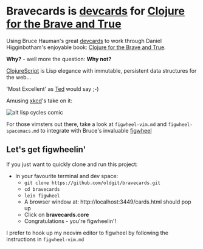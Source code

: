 # Bravecards is [devcards](https://github.com/bhauman/devcards) for [Clojure for the Brave and True](http://www.braveclojure.com/introduction)

Using Bruce Hauman's great [devcards](https://github.com/bhauman/devcards) to work through Daniel Higginbotham's enjoyable book: [Clojure for the Brave and True](http://www.braveclojure.com/introduction).

**Why?** - well more the question: **Why not?**

[ClojureScript](https://clojurescript.org/) is Lisp elegance with immutable, persistent data structures for the web...

'Most Excellent' as [Ted](http://www.imdb.com/title/tt0096928/?ref_=ttpl_pl_tt) would say ;-)

Amusing [xkcd](https://xkcd.com/)'s take on it:

![alt lisp cycles comic](https://imgs.xkcd.com/comics/lisp_cycles.png 'Lisp xkcd')

For those vimsters out there, take a look at `figwheel-vim.md` and `figwheel-spacemacs.md` to integrate with Bruce's invaluable [figwheel](https://github.com/bhauman/lein-figwheel)
 
## Let's get figwheelin'

If you just want to quickly clone and run this project:

* In your favourite terminal and dev space:
  * `git clone https://github.com/oldgit/bravecards.git`
  * `cd bravecards`
  * `lein figwheel`
  * A browser window at: http://localhost:3449/cards.html should pop up
  * Click on **bravecards.core**
  * Congratulations - you're figwheelin'!
 
 I prefer to hook up my neovim editor to figwheel by following the instructions in `figwheel-vim.md`
